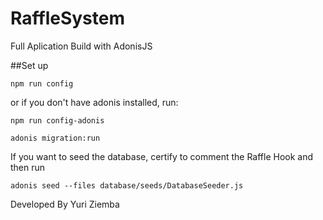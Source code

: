 # RaffleSystem

Full Aplication Build with AdonisJS

##Set up

```
npm run config
```
or if you don't have adonis installed, run:

```
npm run config-adonis
```

```
adonis migration:run
```

If you want to seed the database, certify to comment the Raffle Hook and then run

```
adonis seed --files database/seeds/DatabaseSeeder.js
```

Developed By Yuri Ziemba
